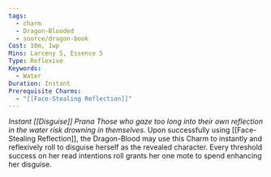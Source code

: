 ```yaml
---
tags:
  - charm
  - Dragon-Blooded
  - source/dragon-book
Cost: 10m, 1wp
Mins: Larceny 5, Essence 5
Type: Reflexive
Keywords:
  - Water
Duration: Instant
Prerequisite Charms:
  - "[[Face-Stealing Reflection]]"
---
```

*Instant [[Disguise]] Prana Those who gaze too long into their own reflection in the water risk drowning in themselves.*
Upon successfully using [[Face-Stealing Reflection]], the Dragon-Blood may use this Charm to instantly and reflexively roll to disguise herself as the revealed character. Every threshold success on her read intentions roll grants her one mote to spend enhancing her disguise.